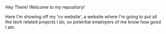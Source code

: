 Hey There!
Welcome to my repository!

Here I'm showing off my 'cv website', a website where I'm going to put all the tech related projects I do, so potential employers of me know how good I am.
